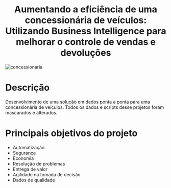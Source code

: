 <h1 align="center">Aumentando a eficiência de uma concessionária de veículos: Utilizando Business Intelligence para melhorar o controle de vendas e devoluções</h1>


![concessionária](https://img.freepik.com/free-photo/row-new-cars-port_335224-806.jpg?w=1000&t=st=1682977168~exp=1682977768~hmac=757ebd919ac1f58233984b21e3b38e1e9b345c9778ab48804f29f6a2810ea233)

# Descrição

Desenvolvimento de uma solução em dados ponta a ponta para uma concessionária de veículos.
Todos os dados e scripts desse projetos foram mascarados e alterados.


# Principais objetivos do projeto

- Automatização
- Segurança
- Economia
- Resolução de problemas
- Entrega de valor
- Agilidade na tomada de decisão
- Dados de qualidade
